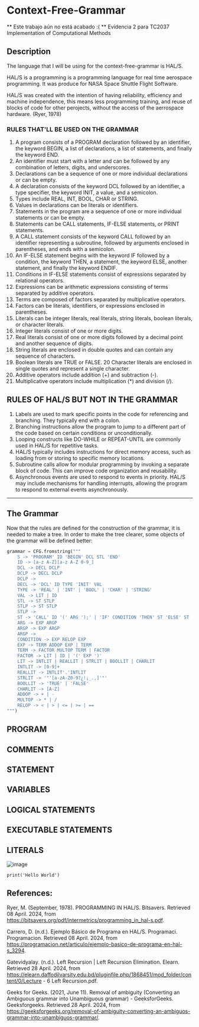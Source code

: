# Context-Free-Grammar

** Este trabajo aún no está acabado :( **
Evidencia 2 para TC2037 Implementation of Computational Methods

## Description
The language that I will be using for the context-free-grammar is HAL/S.

HAL/S is a programming is a programming language for real time aerospace programming. It was produce for NASA Space Shuttle Flight Software. 

HAL/S was created with the intention of having reliability, efficiency and machine independence, this means less programming training, and reuse of blocks of code for other perojects, without the access of the aerrospace hardware. (Ryer, 1978) 

### RULES THAT'LL BE USED ON THE GRAMMAR
1. A program consists of a PROGRAM declaration followed by an identifier, the keyword BEGIN, a list of declarations, a list of statements, and finally the keyword END.
2. An identifier must start with a letter and can be followed by any combination of letters, digits, and underscores.
3. Declarations can be a sequence of one or more individual declarations or can be empty.
4. A declaration consists of the keyword DCL followed by an identifier, a type specifier, the keyword INIT, a value, and a semicolon.
5. Types include REAL, INT, BOOL, CHAR or STRING.
6. Values in declarations can be literals or identifiers.
7. Statements in the program are a sequence of one or more individual statements or can be empty.
8. Statements can be CALL statements, IF-ELSE statements, or PRINT statements.
9. A CALL statement consists of the keyword CALL followed by an identifier representing a subroutine, followed by arguments enclosed in parentheses, and ends with a semicolon.
10. An IF-ELSE statement begins with the keyword IF followed by a condition, the keyword THEN, a statement, the keyword ELSE, another statement, and finally the keyword ENDIF.
11. Conditions in IF-ELSE statements consist of expressions separated by relational operators.
12. Expressions can be arithmetic expressions consisting of terms separated by additive operators.
13. Terms are composed of factors separated by multiplicative operators.
14. Factors can be literals, identifiers, or expressions enclosed in parentheses.
15. Literals can be integer literals, real literals, string literals, boolean literals, or character literals.
16. Integer literals consist of one or more digits.
17. Real literals consist of one or more digits followed by a decimal point and another sequence of digits.
18. String literals are enclosed in double quotes and can contain any sequence of characters.
19. Boolean literals are TRUE or FALSE.
20 Character literals are enclosed in single quotes and represent a single character.
21. Additive operators include addition (+) and subtraction (-).
22. Multiplicative operators include multiplication (*) and division (/).

## RULES OF HAL/S BUT NOT IN THE GRAMMAR
1. Labels are used to mark specific points in the code for referencing and branching. They typically end with a colon.
2. Branching instructions allow the program to jump to a different part of the code based on certain conditions or unconditionally.
3. Looping constructs like DO-WHILE or REPEAT-UNTIL are commonly used in HAL/S for repetitive tasks.
4. HAL/S typically includes instructions for direct memory access, such as loading from or storing to specific memory locations.
5. Subroutine calls allow for modular programming by invoking a separate block of code. This can improve code organization and reusability.
6. Asynchronous events are used to respond to events in priority. HAL/S may include mechanisms for handling interrupts, allowing the program to respond to external events asynchronously.
-------------------------------------------------------
## The Grammar
Now that the rules are defined for the construction of the grammar, it is needed to make a tree. In order to make the tree clearer, some objects of the grammar will be defined better:
```py
grammar = CFG.fromstring("""
    S -> 'PROGRAM' ID 'BEGIN' DCL STL 'END'
    ID -> [a-z A-Z][a-z A-Z 0-9_]
    DCL -> DECL DCLP
    DCLP -> DECL DCLP
    DCLP ->
    DECL -> 'DCL' ID TYPE 'INIT' VAL
    TYPE -> 'REAL' | 'INT' | 'BOOL' | 'CHAR' | 'STRING'
    VAL -> LIT | ID
    STL -> ST STLP
    STLP -> ST STLP
    STLP ->
    ST -> 'CALL' ID '(' ARG ');' | 'IF' CONDITION 'THEN' ST 'ELSE' ST 'ENDIF' | 'PRINT (' EXP ');'
    ARG -> EXP ARGP
    ARGP -> EXP ARGP
    ARGP ->
    CONDITION -> EXP RELOP EXP
    EXP -> TERM ADDOP EXP | TERM
    TERM -> FACTOR MULTOP TERM | FACTOR
    FACTOR -> LIT | ID | '(' EXP ')'
    LIT -> INTLIT | REALLIT | STRLIT | BOOLLIT | CHARLIT
    INTLIT -> [0-9]+
    REALLIT -> INTLIT'.'INTLIT
    STRLIT -> '"'[a-zA-Z0-9?¿!¡_.,]'"'
    BOOLLIT -> 'TRUE' | 'FALSE'
    CHARLIT -> [A-Z]
    ADDOP -> + | -
    MULTOP -> * | /
    RELOP -> < | > | <= | >= | ==
""")
```
## PROGRAM

## COMMENTS

## STATEMENT
   ## VARIABLES
   ## LOGICAL STATEMENTS
   ## EXECUTABLE STATEMENTS
## LITERALS
![image](https://github.com/A01705840/Context-Free-Grammar/assets/111139686/19ce8e75-943d-4941-bd2c-6faafc3d918c)

```
print('Hello World')
```
## References:
Ryer, M. (September, 1978). PROGRAMMING IN HAL/S. Bitsavers. Retrieved 08 April. 2024, from https://bitsavers.org/pdf/intermetrics/programming_in_hal-s.pdf.

Carrero, D. (n.d.). Ejemplo Básico de Programa en HAL/S. Programaci. Programacion. Retrieved 08 April. 2024, from https://programacion.net/articulo/ejemplo-basico-de-programa-en-hal-s_3294.

Gatevidyalay. (n.d.). Left Recursion | Left Recursion Elimination. Elearn. Retrieved 28 April. 2024, from https://elearn.daffodilvarsity.edu.bd/pluginfile.php/1868451/mod_folder/content/0/Lecture - 6 Left Recursion.pdf.

Geeks for Geeks. (2021, June 11). Removal of ambiguity (Converting an Ambiguous grammar into Unambiguous grammar) - GeeksforGeeks. Geeksforgeeks. Retrieved 28 April. 2024, from https://geeksforgeeks.org/removal-of-ambiguity-converting-an-ambiguos-grammar-into-unambiguos-grammar/.
